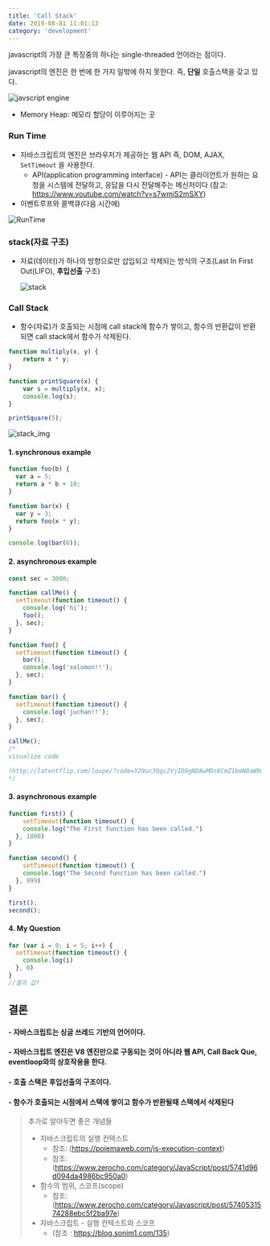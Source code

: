 ```yaml
---
title: 'Call Stack'
date: 2019-08-81 11:01:13
category: 'development'
---
```


 javascript의 가장 큰 특징중의 하나는 single-threaded 언어라는 점이다.

javascript의 엔진은 한 번에 한 가지 일밖에 하지 못한다. 즉, **단일** 호출스택을 갖고 있다.

![javscript engine](https://hudi.kr/wp-content/uploads/2018/03/%EC%8A%AC%EB%9D%BC%EC%9D%B4%EB%93%9C1.png)

- Memory Heap: 메모리 할당이 이루어지는 곳



### Run Time

- 자바스크립트의 엔진은 브라우저가 제공하는 웹 API 즉, DOM, AJAX, `SetTimeout` 을 사용한다.
  - API(application programming interface) - API는 클라이언트가 원하는 요청을 시스템에 전달하고, 응답을 다시 전달해주는 메신저이다 (참고: https://www.youtube.com/watch?v=s7wmiS2mSXY)
- 이벤트루프와 콜백큐(다음 시간에)

![RunTime](https://cdn-images-1.medium.com/max/2000/1*i9nTlOSPH3q-sCd5-WHg-g.png)



### stack(자료 구조)

- 자료(데이터)가 하나의 방향으로만 삽입되고 삭제되는 방식의 구조(Last In First Out(LIFO), **후입선출** 구조)

  ![stack](https://i1.daumcdn.net/thumb/R750x0/?fname=http%3A%2F%2Fcfile4.uf.tistory.com%2Fimage%2F276C1443596E1AC1048D29)

### Call Stack

- 함수(자료)가 호출되는 시점에 call stack에 함수가 쌓이고, 함수의 반환값이 반환되면 call stack에서 함수가 삭제된다.

```javascript
function multiply(x, y) {
    return x * y;
}

function printSquare(x) {
    var s = multiply(x, x);
    console.log(s);
}

printSquare(5);
```

![stack_img](https://cdn-images-1.medium.com/max/2000/1*1FL2WcODqRrK40rrzA5QQA.png)

#### 1. synchronous example 

```javascript
function foo(b) {
  var a = 5;
  return a * b + 10;
}

function bar(x) {
  var y = 3;
  return foo(x * y);
}

console.log(bar(6));
```



#### 2. asynchronous example

```javascript
const sec = 3000;

function callMe() {
  setTimeout(function timeout() {
    console.log('hi');
    foo();
  }, sec);
}

function foo() {
  setTimeout(function timeout() {
    bar();
    console.log('solomon!!');
  }, sec);
}

function bar() {
  setTimeout(function timeout() {
    console.log('juchan!!');
  }, sec);
}

callMe();
/*
visualize code

(http://latentflip.com/loupe/?code=Y29uc3Qgc2VjID0gNDAwMDsKCmZ1bmN0aW9uIGNhbGxGaXJzdCgpIHsKICBzZXRUaW1lb3V0KGZ1bmN0aW9uIHRpbWVvdXQoKSB7CiAgICBjb25zb2xlLmxvZygnaGknKTsKICAgIGNhbGxTZWNvbmQoKTsKICB9LCBzZWMpOwp9CgpmdW5jdGlvbiBjYWxsU2Vjb25kKCkgewogIHNldFRpbWVvdXQoZnVuY3Rpb24gdGltZW91dCgpIHsKICAgIGNvbnNvbGUubG9nKCdteSBuYW1lIGlzJyk7CiAgICBjYWxsVGhpcmQoKTsKICB9LCBzZWMpOwp9CgpmdW5jdGlvbiBjYWxsVGhpcmQoKSB7CiAgc2V0VGltZW91dChmdW5jdGlvbiB0aW1lb3V0KCkgewogICAgY29uc29sZS5sb2coJ2p1Y2hhbiEhJyk7CiAgfSwgc2VjKTsKfQoKY2FsbEZpcnN0KCk7Cg%3D%3D!!!PGJ1dHRvbj5DbGljayBtZSE8L2J1dHRvbj4%3D)
*/
```



#### 3. asynchronous example

```javascript
function first() {
	setTimeout(function timeout() {
  	console.log("The First function has been called.")
  }, 1000)
}

function second() {
	setTimeout(function timeout() {
  	console.log("The Second function has been called.")
  }, 999)
}

first();
second();
```



#### 4. My Question

```javascript
for (var i = 0; i < 5; i++) {
  setTimeout(function timeout() {
    console.log(i)
  }, 0)
}
//결과 값?
```



## 결론

#### - 자바스크립트는 싱글 쓰레드 기반의 언어이다. 

#### - 자바스크립트 엔진은 V8 엔진만으로 구동되는 것이 아니라 웹 API, Call Back Que, eventloop와의 상호작용을 한다. 

#### - 호출 스택은 후입선출의 구조이다.

#### - 함수가 호출되는 시점에서 스택에 쌓이고 함수가 반환될때 스택에서 삭제된다



> 추가로 알아두면 좋은 개념들
>
> - 자바스크립트의 실행 컨텍스트
>   - 참조: (https://poiemaweb.com/js-execution-context)
>   - 참조: (https://www.zerocho.com/category/JavaScript/post/5741d96d094da4986bc950a0)
> - 함수의 범위, 스코프(scope)
>   - 참조: (https://www.zerocho.com/category/Javascript/post/5740531574288ebc5f2ba97e)
> - 자바스크립트 - 실행 컨텍스트와 스코프
>   - (참조 : https://blog.sonim1.com/135)